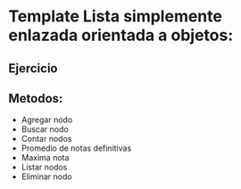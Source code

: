 # Template Lista simplemente enlazada orientada a objetos:

## Ejercicio 

## Metodos:
- Agregar nodo
- Buscar nodo
- Contar nodos
- Promedio de notas definitivas
- Maxima nota
- Listar nodos
- Eliminar nodo
